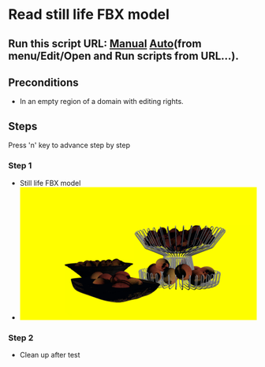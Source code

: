 # Read still life FBX model
## Run this script URL: [Manual](./test.js?raw=true)   [Auto](./testAuto.js?raw=true)(from menu/Edit/Open and Run scripts from URL...).

## Preconditions
- In an empty region of a domain with editing rights.

## Steps
Press 'n' key to advance step by step

### Step 1
- Still life FBX model
- ![](./ExpectedImage_00000.png)
### Step 2
- Clean up after test
